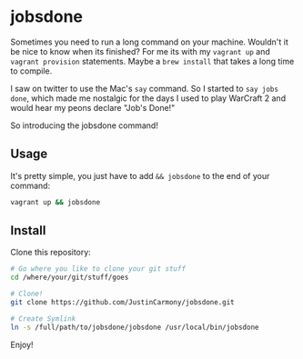jobsdone
========

Sometimes you need to run a long command on your machine. Wouldn't it 
be nice to know when its finished? For me its with my ``vagrant up``
and ``vagrant provision`` statements. Maybe a ``brew install`` that
takes a long time to compile.

I saw on twitter to use the Mac's ``say`` command. So I started to 
``say jobs done``, which made me nostalgic for the days I used to
play WarCraft 2 and would hear my peons declare "Job's Done!"

So introducing the jobsdone command!

## Usage

It's pretty simple, you just have to add ``&& jobsdone`` to the end 
of your command:

```bash
vagrant up && jobsdone
```

## Install

Clone this repository:

```bash
# Go where you like to clone your git stuff
cd /where/your/git/stuff/goes

# Clone!
git clone https://github.com/JustinCarmony/jobsdone.git

# Create Symlink
ln -s /full/path/to/jobsdone/jobsdone /usr/local/bin/jobsdone
```

Enjoy!